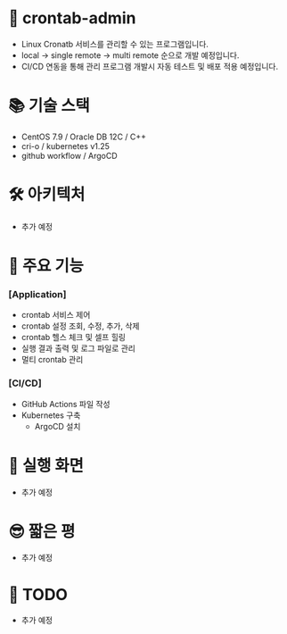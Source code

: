 # 🐑 crontab-admin

- Linux Cronatb 서비스를 관리할 수 있는 프로그램입니다.
- local -> single remote -> multi remote 순으로 개발 예정입니다.
- CI/CD 연동을 통해 관리 프로그램 개발시 자동 테스트 및 배포 적용 예정입니다.

# 📚 기술 스택

- CentOS 7.9 / Oracle DB 12C / C++
- cri-o / kubernetes v1.25
- github workflow / ArgoCD

# 🛠 아키텍처
- 추가 예정

# 🌟 주요 기능
### [Application]
- crontab 서비스 제어
- crontab 설정 조회, 수정, 추가, 삭제
- crontab 헬스 체크 및 셀프 힐링
- 실행 결과 출력 및 로그 파일로 관리
- 멀티 crontab 관리

### [CI/CD]
- GitHub Actions 파일 작성
- Kubernetes 구축
  - ArgoCD 설치

# 🌠 실행 화면
- 추가 예정

# 😎 짧은 평
- 추가 예정

# 🎃 TODO
- 추가 예정
